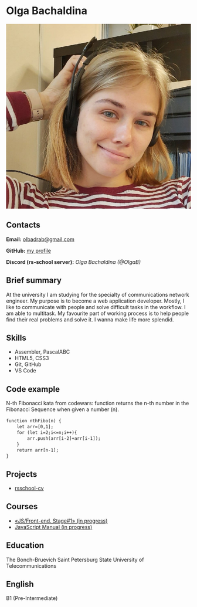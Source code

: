 # Olga Bachaldina
![myphoto](olbadrab.jpg "Olga Bachaldina")

## Contacts
**Email:** olbadrab@gmail.com

**GitHub:** [my profile](https://github.com/OlgaBachaldina)

**Discord (rs-school server):** *Olga Bachaldina (@OlgaB)*

## Brief summary
At the university I am studying for the specialty of communications network engineer. My purpose is to become a web application developer.
Mostly, I like to communicate with people and solve difficult tasks in the workflow. I am able to multitask. 
My favourite part of working process is to help people find their real problems and solve it. I wanna make life more splendid.

## Skills
+ Assembler, PascalABC
+ HTML5, CSS3
+ Git, GitHub
+ VS Code

## Code example
N-th Fibonacci kata from codewars: 
function returns the n-th number in the Fibonacci Sequence when given a number (n).
```
function nthFibo(n) {
    let arr=[0,1];
    for (let i=2;i<=n;i++){
        arr.push(arr[i-2]+arr[i-1]);
    }
    return arr[n-1];
}
```
## Projects
+ [rsschool-cv](https://github.com/OlgaBachaldina/rsschool-cv)

## Courses
+ [«JS/Front-end. Stage#1» (in progress)](https://rs.school/js)
+ [JavaScript Manual (in progress)](https://learn.javascript.ru)

## Education
The Bonch-Bruevich Saint Petersburg State University of Telecommunications

## English
B1 (Pre-Intermediate)